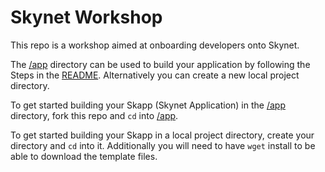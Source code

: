 # Skynet Workshop

This repo is a workshop aimed at onboarding developers onto Skynet.

The [/app](./app) directory can be used to build your application by following
the Steps in the [README](./app/README.md). Alternatively you can create a new
local project directory.

To get started building your Skapp (Skynet Application) in the [/app](./app)
directory, fork this repo and `cd` into [/app](./app).

To get started building your Skapp in a local project directory, create your
directory and `cd` into it. Additionally you will need to have `wget` install to
be able to download the template files.
